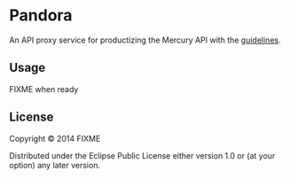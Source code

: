 # Pandora

An API proxy service for productizing the Mercury API with the
[guidelines](https://github.com/Wikia/guidelines/tree/master/APIDesign).

## Usage

FIXME when ready

## License

Copyright © 2014 FIXME

Distributed under the Eclipse Public License either version 1.0 or (at
your option) any later version.

